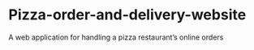 # Pizza-order-and-delivery-website
A web application for handling a pizza restaurant’s online orders
